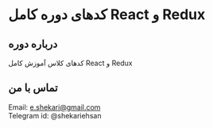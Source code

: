 # کدهای دوره کامل React و  Redux

## درباره دوره
کدهای کلاس آموزش کامل React و Redux

## تماس با من
Email: e.shekari@gmail.com<br>
Telegram id: @shekariehsan

